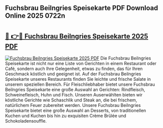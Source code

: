 ## Fuchsbrau Beilngries Speisekarte PDF Download Online 2025 0722n

# <h2><a href="http://gc7rnq.nevu.top/?p=Fuchsbrau+Beilngries+Speisekarte">🔗 👉🔴 Fuchsbrau Beilngries Speisekarte 2025 PDF</a></h2>

[![Fuchsbrau Beilngries Speisekarte 2025 PDF](https://i.imgur.com/dBaPXMq.png)](http://gc7rnq.nevu.top/?p=Fuchsbrau+Beilngries+Speisekarte)
Die Fuchsbrau Beilngries Speisekarte ist nicht nur eine Liste von Gerichten in einem Restaurant oder Café, sondern auch Ihre Gelegenheit, etwas zu finden, das für Ihren Geschmack köstlich und geeignet ist. Auf der Fuchsbrau Beilngries Speisekarte unseres Restaurants finden Sie leichte und frische Salate in unserem speziellen Bereich. Für Fleischliebhaber bietet unsere Fuchsbrau Beilngries Speisekarte eine große Auswahl an Gerichten: Rindfleisch, Schweinefleisch, Huhn und Fisch. Unseren Auserwählten bieten wir köstliche Gerichte wie Schaschlik und Steak an, die bei frischem, natürlichem Feuer zubereitet werden. Unsere Fuchsbrau Beilngries Speisekarte bietet eine große Auswahl an Desserts, von traditionellen Kuchen und Kuchen bis hin zu exquisiten Crème Brûlée und Schokoladensouffle.
